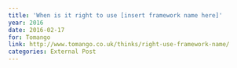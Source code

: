 ```yaml
---
title: 'When is it right to use [insert framework name here]'
year: 2016
date: 2016-02-17
for: Tomango
link: http://www.tomango.co.uk/thinks/right-use-framework-name/
categories: External Post
---
```

